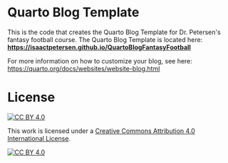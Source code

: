 # Quarto Blog Template

This is the code that creates the Quarto Blog Template for Dr. Petersen's fantasy football course.
The Quarto Blog Template is located here: **https://isaactpetersen.github.io/QuartoBlogFantasyFootball**

For more information on how to customize your blog, see here: https://quarto.org/docs/websites/website-blog.html

# License

[![CC BY 4.0][cc-by-shield]][cc-by]

This work is licensed under a
[Creative Commons Attribution 4.0 International License][cc-by].

[![CC BY 4.0][cc-by-image]][cc-by]

[cc-by]: https://creativecommons.org/licenses/by/4.0/
[cc-by-image]: https://i.creativecommons.org/l/by/4.0/88x31.png
[cc-by-shield]: https://img.shields.io/badge/License-CC%20BY%204.0-lightgrey.svg
